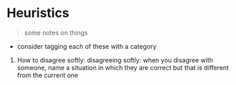 # Heuristics
> some notes on things

* consider tagging each of these with a category

1. How to disagree softly: disagreeing softly: when you disagree with someone, name a situation in which they are correct but that is different from the current one